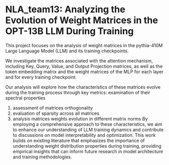 # NLA_team13: Analyzing the Evolution of Weight Matrices in the OPT-13B LLM During Training

This project focuses on the analysis of weight matrices in the pythia-410M Large Language Model (LLM) and its training checkpoints.

We investigate the matrices associated with the attention mechanism, including Key, Query, Value, and Output Projection matrices, as well as the token embedding matrix and the weight matrices of the MLP for each layer and for every training checkpoint.

Our analysis will explore how the characteristics of these matrices evolve during the training process through key metrics:
examination of their spectral properties
1. assessment of matrices orthogonality
2. evaluation of sparsity across all matrices
3. analysis matrices weights evolution in different matrix norms
By employing a comprehensive approach to these characteristics, we aim to enhance our understanding of LLM training dynamics and contribute to discussions on model interpretability and optimization. This work builds on existing literature that emphasizes the importance of understanding weight distribution properties during training, providing empirical insights that can inform future research in model architecture and training methodologies.
